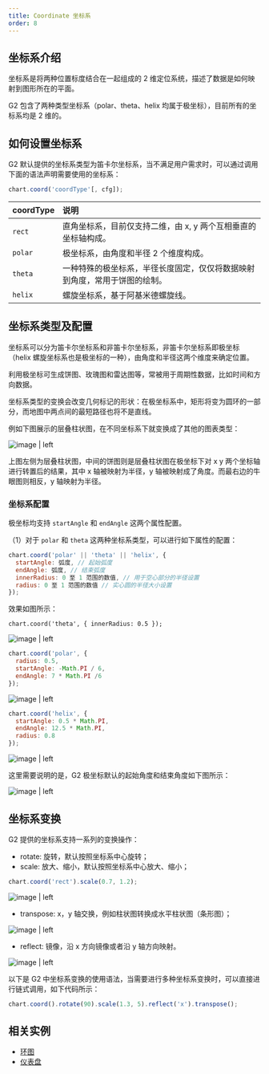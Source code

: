 ```yaml
---
title: Coordinate 坐标系
order: 8
---
```


## 坐标系介绍

坐标系是将两种位置标度结合在一起组成的 2 维定位系统，描述了数据是如何映射到图形所在的平面。

G2 包含了两种类型坐标系（polar、theta、helix 均属于极坐标），目前所有的坐标系均是 2 维的。

## 如何设置坐标系

G2 默认提供的坐标系类型为笛卡尔坐标系，当不满足用户需求时，可以通过调用下面的语法声明需要使用的坐标系：

```js
chart.coord('coordType'[, cfg]);
```

| coordType | 说明 |
| :--- | :--- |
| `rect` | 直角坐标系，目前仅支持二维，由 x, y 两个互相垂直的坐标轴构成。 |
| `polar` | 极坐标系，由角度和半径 2 个维度构成。 |
| `theta` | 一种特殊的极坐标系，半径长度固定，仅仅将数据映射到角度，常用于饼图的绘制。 |
| `helix` | 螺旋坐标系，基于阿基米德螺旋线。 |

## 坐标系类型及配置

坐标系可以分为笛卡尔坐标系和非笛卡尔坐标系，非笛卡尔坐标系即极坐标（helix 螺旋坐标系也是极坐标的一种），由角度和半径这两个维度来确定位置。

利用极坐标可生成饼图、玫瑰图和雷达图等，常被用于周期性数据，比如时间和方向数据。

坐标系类型的变换会改变几何标记的形状：在极坐标系中，矩形将变为圆环的一部分，而地图中两点间的最短路径也将不是直线。

例如下图展示的层叠柱状图，在不同坐标系下就变换成了其他的图表类型：

![image | left](https://zos.alipayobjects.com/skylark/fd9ba64b-b569-4c1d-acb9-d4dad3500258/attach/2378/44af7b435f0d3f88/image.png "")

上图左侧为层叠柱状图，中间的饼图则是层叠柱状图在极坐标下对 x y 两个坐标轴进行转置后的结果，其中 x 轴被映射为半径，y 轴被映射成了角度。而最右边的牛眼图则相反，y 轴映射为半径。

### 坐标系配置

极坐标均支持 `startAngle` 和 `endAngle` 这两个属性配置。

（1）对于 `polar` 和 `theta` 这两种坐标系类型，可以进行如下属性的配置：

```js
chart.coord('polar' || 'theta' || 'helix', {
  startAngle: 弧度, // 起始弧度
  endAngle: 弧度, // 结束弧度
  innerRadius: 0 至 1 范围的数值, // 用于空心部分的半径设置
  radius: 0 至 1 范围的数值 // 实心圆的半径大小设置
});
```

效果如图所示：

`chart.coord('theta', { innerRadius: 0.5 });`

![image | left](https://gw.alipayobjects.com/zos/rmsportal/xQxbzqQTjELOvrKSFEkh.png "")

```javascript
chart.coord('polar', {
  radius: 0.5,
  startAngle: -Math.PI / 6,
  endAngle: 7 * Math.PI /6
});
```

![image | left](https://gw.alipayobjects.com/zos/rmsportal/YbxpoBRuIrNsaMNOCmcG.png "")

```javascript
chart.coord('helix', {
  startAngle: 0.5 * Math.PI,
  endAngle: 12.5 * Math.PI,
  radius: 0.8
});
```

![image | left](https://gw.alipayobjects.com/zos/rmsportal/EWHCatHynDfQTPByyfVp.png "")

这里需要说明的是，G2 极坐标默认的起始角度和结束角度如下图所示：

![image | left](https://zos.alipayobjects.com/skylark/85950a42-9579-44cb-b656-8dd28c9a014a/attach/2378/d648679184c6977c/image.png "")

## 坐标系变换

G2 提供的坐标系支持一系列的变换操作：

* rotate: 旋转，默认按照坐标系中心旋转；
* scale: 放大、缩小，默认按照坐标系中心放大、缩小；

```js
chart.coord('rect').scale(0.7, 1.2);
```

![image | left](https://zos.alipayobjects.com/rmsportal/bAISlaEvIUpqIFVBiXKo.gif "")

* transpose: x，y 轴交换，例如柱状图转换成水平柱状图（条形图）；

![image | left](https://zos.alipayobjects.com/skylark/3b319bf7-f5ae-4165-9753-a1fbd58cc209/attach/2378/62bc082e8beb0f78/image.png "")

* reflect: 镜像，沿 x 方向镜像或者沿 y 轴方向映射。

![image | left](https://zos.alipayobjects.com/skylark/3e02d865-fcfc-4afd-9ffa-66a1299b31b5/attach/2378/4225fd7483f54155/image.png "")

以下是 G2 中坐标系变换的使用语法，当需要进行多种坐标系变换时，可以直接进行链式调用，如下代码所示：

```js
chart.coord().rotate(90).scale(1.3, 5).reflect('x').transpose();
```

## 相关实例

* [环图](/zh/examples/pie/donut#clock)
* [仪表盘](/zh/examples/gauge/gauge)
